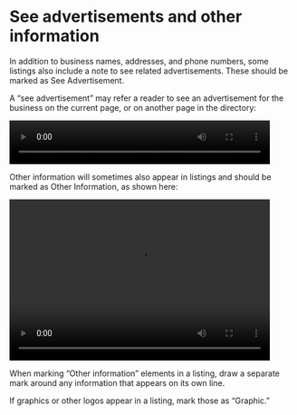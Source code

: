 # See advertisements and other information
In addition to business names, addresses, and phone numbers, some listings also include a note to see related advertisements. These should be marked as See Advertisement.    

A “see advertisement” may refer a reader to see an advertisement for the business on the current page, or on another page in the directory:    
 
<div class="video-wrapper">
  <video width="460" height="77" loop autoplay src="/images/mark_task4-1.mp4"></video>
</div>

Other information will sometimes also appear in listings and should be marked as Other Information, as shown here:    

<div class="video-wrapper">
  <video width="460" height="284" loop autoplay src="/images/mark_task4.mp4"></video>
</div>

When marking “Other information” elements in a listing, draw a separate mark around any information that appears on its own line.   

If graphics or other logos appear in a listing, mark those as “Graphic.”      